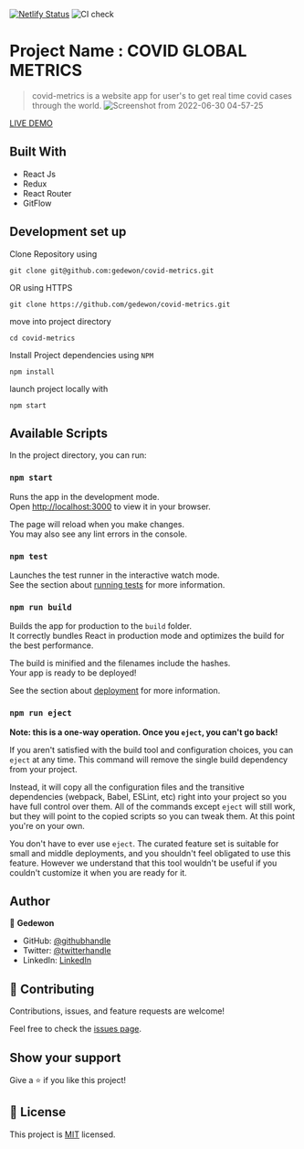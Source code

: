 [![Netlify Status](https://api.netlify.com/api/v1/badges/0499b18f-9d0d-4477-94c2-3052c025e0f5/deploy-status)](https://app.netlify.com/sites/covid-metric/deploys)
![CI check](https://github.com/Gedewon/covid-metrics/actions/workflows/linters.yml/badge.svg)

# Project Name : COVID GLOBAL METRICS

>covid-metrics is a website app for user's to get real time covid cases through the world.
![Screenshot from 2022-06-30 04-57-25](https://user-images.githubusercontent.com/56429354/176659513-c51e5e68-2755-48f7-83f3-f42e787c5720.png)

[LIVE DEMO](https://covid-metric.netlify.app/)

## Built With

- React Js 
- Redux 
- React Router 
- GitFlow


## Development set up

Clone Repository using

`git clone git@github.com:gedewon/covid-metrics.git`

OR using HTTPS

`git clone https://github.com/gedewon/covid-metrics.git`

move into project directory

`cd covid-metrics`

Install Project dependencies using `NPM`

`npm install`

launch project locally with

`npm start`

## Available Scripts

In the project directory, you can run:

### `npm start`

Runs the app in the development mode.\
Open [http://localhost:3000](http://localhost:3000) to view it in your browser.

The page will reload when you make changes.\
You may also see any lint errors in the console.

### `npm test`

Launches the test runner in the interactive watch mode.\
See the section about [running tests](https://facebook.github.io/create-react-app/docs/running-tests) for more information.

### `npm run build`

Builds the app for production to the `build` folder.\
It correctly bundles React in production mode and optimizes the build for the best performance.

The build is minified and the filenames include the hashes.\
Your app is ready to be deployed!

See the section about [deployment](https://facebook.github.io/create-react-app/docs/deployment) for more information.

### `npm run eject`

**Note: this is a one-way operation. Once you `eject`, you can't go back!**

If you aren't satisfied with the build tool and configuration choices, you can `eject` at any time. This command will remove the single build dependency from your project.

Instead, it will copy all the configuration files and the transitive dependencies (webpack, Babel, ESLint, etc) right into your project so you have full control over them. All of the commands except `eject` will still work, but they will point to the copied scripts so you can tweak them. At this point you're on your own.

You don't have to ever use `eject`. The curated feature set is suitable for small and middle deployments, and you shouldn't feel obligated to use this feature. However we understand that this tool wouldn't be useful if you couldn't customize it when you are ready for it.

## Author

👤 **Gedewon**

- GitHub: [@githubhandle](https://github.com/gedewon)
- Twitter: [@twitterhandle](https://twitter.com/gedewon)
- LinkedIn: [LinkedIn](https://linkedin.com/in/gedewon)

## 🤝 Contributing

Contributions, issues, and feature requests are welcome!

Feel free to check the [issues page](https://github.com/Gedewon/covid-metrics/issues).

## Show your support

Give a ⭐️ if you like this project!

## 📝 License

This project is [MIT](./MIT.md) licensed.
